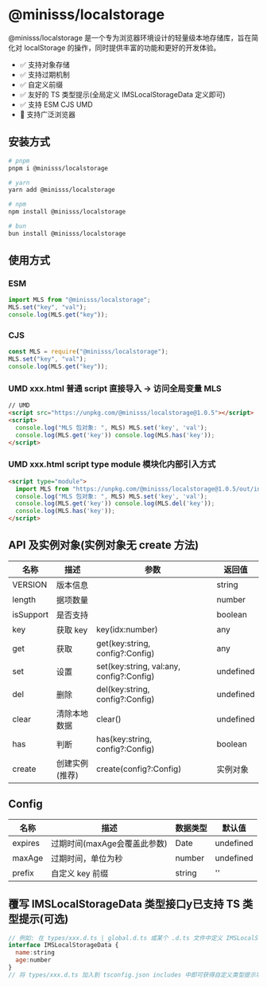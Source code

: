 # @minisss/localstorage

@minisss/localstorage 是一个专为浏览器环境设计的轻量级本地存储库，旨在简化对 localStorage 的操作，同时提供丰富的功能和更好的开发体验。

- ✅ 支持对象存储
- ✅ 支持过期机制
- ✅ 自定义前缀
- ✅ 友好的 TS 类型提示(全局定义 IMSLocalStorageData 定义即可)
- ✅ 支持 ESM CJS UMD
- 🤡 支持广泛浏览器

## 安装方式

```bash
# pnpm
pnpm i @minisss/localstorage

# yarn
yarn add @minisss/localstorage

# npm
npm install @minisss/localstorage

# bun
bun install @minisss/localstorage
```

## 使用方式

### ESM

```js
import MLS from "@minisss/localstorage";
MLS.set("key", "val");
console.log(MLS.get("key"));
```

### CJS

```js
const MLS = require("@minisss/localstorage");
MLS.set("key", "val");
console.log(MLS.get("key"));
```

### UMD xxx.html 普通 script 直接导入 -> 访问全局变量 MLS

```html
// UMD
<script src="https://unpkg.com/@minisss/localstorage@1.0.5"></script>
<script>
  console.log("MLS 包对象: ", MLS) MLS.set('key', 'val');
  console.log(MLS.get('key')) console.log(MLS.has('key'));
</script>
```

### UMD xxx.html script type module 模块化内部引入方式

```html
<script type="module">
  import MLS from "https://unpkg.com/@minisss/localstorage@1.0.5/out/index.esm.js";
  console.log("MLS 包对象: ", MLS) MLS.set('key', 'val');
  console.log(MLS.get('key')) console.log(MLS.del('key'));
  console.log(MLS.has('key'));
</script>
```

## API 及实例对象(实例对象无 create 方法)

| 名称      | 描述           | 参数                                     | 返回值    |
| --------- | -------------- | ---------------------------------------- | --------- |
| VERSION   | 版本信息       |                                          | string    |
| length    | 据项数量       |                                          | number    |
| isSupport | 是否支持       |                                          | boolean   |
| key       | 获取 key       | key(idx:number)                          | any       |
| get       | 获取           | get(key:string, config?:Config)          | any       |
| set       | 设置           | set(key:string, val:any, config?:Config) | undefined |
| del       | 删除           | del(key:string, config?:Config)          | undefined |
| clear     | 清除本地数据   | clear()                                  | undefined |
| has       | 判断           | has(key:string, config?:Config)          | boolean   |
| create    | 创建实例(推荐) | create(config?:Config)                   | 实例对象  |

## Config

| 名称    | 描述                         | 数据类型 | 默认值    |
| ------- | ---------------------------- | -------- | --------- |
| expires | 过期时间(maxAge会覆盖此参数) | Date     | undefined |
| maxAge  | 过期时间，单位为秒           | number   | undefined |
| prefix  | 自定义 key 前缀              | string   | ''        |

## 覆写 IMSLocalStorageData 类型接口y已支持 TS 类型提示(可选)

```js
// 例如: 在 types/xxx.d.ts | global.d.ts 或某个 .d.ts 文件中定义 IMSLocalStorageData 类型接口
interface IMSLocalStorageData {
  name:string
  age:number
}
// 将 types/xxx.d.ts 加入到 tsconfig.json includes 中即可获得自定义类型提示功能
```
